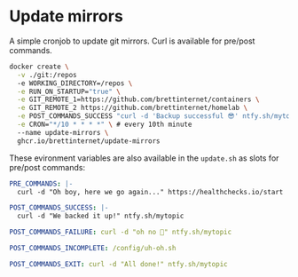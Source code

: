 # Update mirrors

A simple cronjob to update git mirrors. Curl is available for pre/post commands.

```sh
docker create \
  -v ./git:/repos
  -e WORKING_DIRECTORY=/repos \
  -e RUN_ON_STARTUP="true" \
  -e GIT_REMOTE_1=https://github.com/brettinternet/containers \
  -e GIT_REMOTE_2 https://github.com/brettinternet/homelab \
  -e POST_COMMANDS_SUCCESS "curl -d 'Backup successful 😎' ntfy.sh/mytopic" \
  -e CRON="*/10 * * * *" \ # every 10th minute
  --name update-mirrors \
  ghcr.io/brettinternet/update-mirrors
```

These evironment variables are also available in the `update.sh` as slots for pre/post commands:

```yaml
PRE_COMMANDS: |-
  curl -d "Oh boy, here we go again..." https://healthchecks.io/start

POST_COMMANDS_SUCCESS: |-
  curl -d "We backed it up!" ntfy.sh/mytopic

POST_COMMANDS_FAILURE: curl -d "oh no 🫨" ntfy.sh/mytopic

POST_COMMANDS_INCOMPLETE: /config/uh-oh.sh

POST_COMMANDS_EXIT: curl -d "All done!" ntfy.sh/mytopic
```
